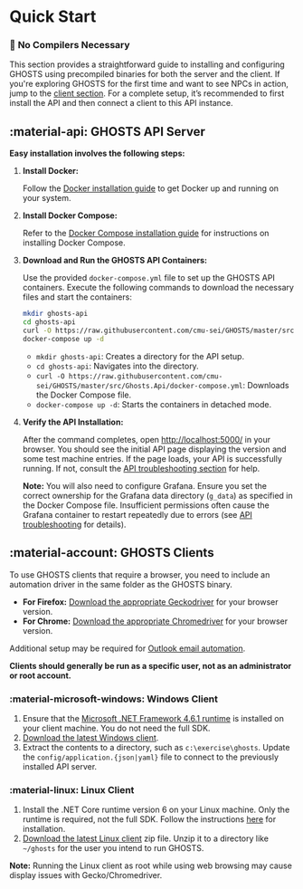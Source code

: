 # **Quick Start**

### 📌 **No Compilers Necessary**

This section provides a straightforward guide to installing and configuring GHOSTS using precompiled binaries for both the server and the client. If you're exploring GHOSTS for the first time and want to see NPCs in action, jump to the [client section](#ghosts-clients). For a complete setup, it’s recommended to first install the API and then connect a client to this API instance.

## :material-api: **GHOSTS API Server**

**Easy installation involves the following steps:**

1. **Install Docker:**

   Follow the [Docker installation guide](https://docs.docker.com/install/) to get Docker up and running on your system.

2. **Install Docker Compose:**

   Refer to the [Docker Compose installation guide](https://docs.docker.com/compose/install/) for instructions on installing Docker Compose.

3. **Download and Run the GHOSTS API Containers:**

   Use the provided `docker-compose.yml` file to set up the GHOSTS API containers. Execute the following commands to download the necessary files and start the containers:

   ```bash
   mkdir ghosts-api
   cd ghosts-api
   curl -O https://raw.githubusercontent.com/cmu-sei/GHOSTS/master/src/Ghosts.Api/docker-compose.yml
   docker-compose up -d
   ```

   - `mkdir ghosts-api`: Creates a directory for the API setup.
   - `cd ghosts-api`: Navigates into the directory.
   - `curl -O https://raw.githubusercontent.com/cmu-sei/GHOSTS/master/src/Ghosts.Api/docker-compose.yml`: Downloads the Docker Compose file.
   - `docker-compose up -d`: Starts the containers in detached mode.

4. **Verify the API Installation:**

   After the command completes, open [http://localhost:5000/](http://localhost:5000/) in your browser. You should see the initial API page displaying the version and some test machine entries. If the page loads, your API is successfully running. If not, consult the [API troubleshooting section](core/api.md#troubleshooting) for help.

   **Note:** You will also need to configure Grafana. Ensure you set the correct ownership for the Grafana data directory (`g_data`) as specified in the Docker Compose file. Insufficient permissions often cause the Grafana container to restart repeatedly due to errors (see [API troubleshooting](core/api.md#troubleshooting) for details).

## :material-account: **GHOSTS Clients**

To use GHOSTS clients that require a browser, you need to include an automation driver in the same folder as the GHOSTS binary.

- **For Firefox:** [Download the appropriate Geckodriver](https://github.com/mozilla/geckodriver/releases) for your browser version.
- **For Chrome:** [Download the appropriate Chromedriver](https://chromedriver.chromium.org/downloads) for your browser version.

Additional setup may be required for [Outlook email automation](core/client.md).

**Clients should generally be run as a specific user, not as an administrator or root account.**

### :material-microsoft-windows: **Windows Client**

1. Ensure that the [Microsoft .NET Framework 4.6.1 runtime](https://dotnet.microsoft.com/download/dotnet-framework/net47) is installed on your client machine. You do not need the full SDK.
2. [Download the latest Windows client](https://github.com/cmu-sei/GHOSTS/releases/latest).
3. Extract the contents to a directory, such as `c:\exercise\ghosts`. Update the `config/application.{json|yaml}` file to connect to the previously installed API server.

### :material-linux: **Linux Client**

1. Install the .NET Core runtime version 6 on your Linux machine. Only the runtime is required, not the full SDK. Follow the instructions [here](https://dotnet.microsoft.com/download) for installation.
2. [Download the latest Linux client](https://github.com/cmu-sei/GHOSTS/releases/latest) zip file. Unzip it to a directory like `~/ghosts` for the user you intend to run GHOSTS.

**Note:** Running the Linux client as root while using web browsing may cause display issues with Gecko/Chromedriver.
